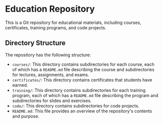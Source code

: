 Education Repository
====================

This is a Git repository for educational materials, including courses, certificates, training programs, and code projects.

Directory Structure
-------------------

The repository has the following structure:

-   `courses/`: This directory contains subdirectories for each course, each of which has a `README.md` file describing the course and subdirectories for lectures, assignments, and exams.
-   `certificates/`: This directory contains certificates that students have earned.
-   `training/`: This directory contains subdirectories for each training program, each of which has a `README.md` file describing the program and subdirectories for slides and exercises.
-   `code/`: This directory contains subdirectories for code projects.
-   `README.md`: This file provides an overview of the repository's contents and purpose.